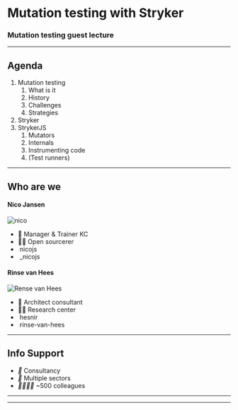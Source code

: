 <!-- .slide: class="is-welcome" -->

# Mutation testing with Stryker

### Mutation testing guest lecture

---

## Agenda

1. Mutation testing
   1. What is it
   1. History
   1. Challenges
   1. Strategies
1. Stryker
1. StrykerJS
   1. Mutators
   1. Internals
   1. Instrumenting code
   1. (Test runners)

---

## Who are we

<div style="justify-content: center" class="kc-flex kc-gap4">
<div>

#### Nico Jansen

![nico](/img/nico.jpg) <!-- .element class="img-round" style="width: 250px" -->

- 💼 Manager & Trainer KC
- 🧙‍♂️ Open sourcerer
- <i class="bi bi-github" style="color: #1a1d21"></i> &nbsp;nicojs
- <i class="bi bi-twitter" style="color: #1d9bf0"></i> &nbsp;\_nicojs

<!-- .element class="no-list" -->

</div>
<div>

#### Rinse van Hees

![Rense van Hees](/img/rinse.jpg) <!-- .element class="img-round" style="width: 250px" -->

- 💼 Architect consultant
- 🐱‍👤 Research center
- <i class="bi bi-github" style="color: #1a1d21"></i> &nbsp;hesnir
- <i class="bi bi-linkedin" style="color: #1d9bf0"></i> &nbsp;rinse-van-hees

<!-- .element class="no-list" -->

</div>
</div>

---

<!-- .slide: data-background-video="/img/infosupport.mp4" data-background-video-loop  data-background-video-muted-->

<div class="overlay">

## Info Support

- <i class="list-style-icon">💼</i> Consultancy
- <i class="list-style-icon">🏢</i> Multiple sectors
- <i class="list-style-icon">👨‍👨‍👧‍👧</i> ~500 colleagues

<!-- .element class="no-list" -->

</div>

---

<!-- .slide: data-background-image="/img/focus.png" data-background-color="#003865" data-background-size="contain"-->

---

<!-- .slide: data-background-image="/img/research-center.png" data-background-color="#f8f8f8" data-background-size="contain"-->
